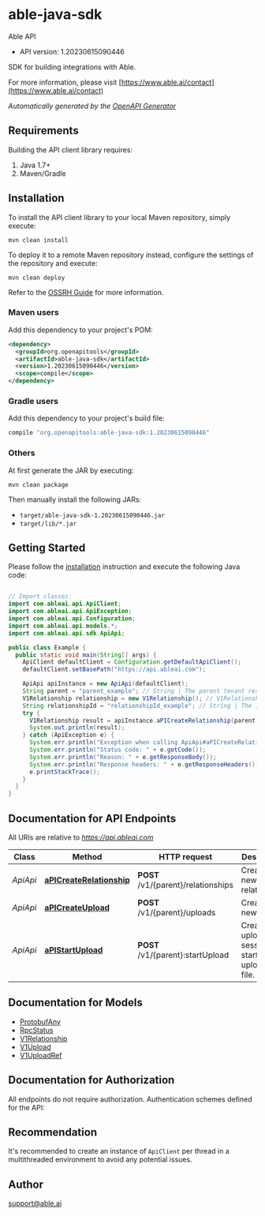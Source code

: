 # able-java-sdk

Able API
- API version: 1.20230615090446

SDK for building integrations with Able.

  For more information, please visit [https://www.able.ai/contact](https://www.able.ai/contact)

*Automatically generated by the [OpenAPI Generator](https://openapi-generator.tech)*


## Requirements

Building the API client library requires:
1. Java 1.7+
2. Maven/Gradle

## Installation

To install the API client library to your local Maven repository, simply execute:

```shell
mvn clean install
```

To deploy it to a remote Maven repository instead, configure the settings of the repository and execute:

```shell
mvn clean deploy
```

Refer to the [OSSRH Guide](http://central.sonatype.org/pages/ossrh-guide.html) for more information.

### Maven users

Add this dependency to your project's POM:

```xml
<dependency>
  <groupId>org.openapitools</groupId>
  <artifactId>able-java-sdk</artifactId>
  <version>1.20230615090446</version>
  <scope>compile</scope>
</dependency>
```

### Gradle users

Add this dependency to your project's build file:

```groovy
compile "org.openapitools:able-java-sdk:1.20230615090446"
```

### Others

At first generate the JAR by executing:

```shell
mvn clean package
```

Then manually install the following JARs:

* `target/able-java-sdk-1.20230615090446.jar`
* `target/lib/*.jar`

## Getting Started

Please follow the [installation](#installation) instruction and execute the following Java code:

```java

// Import classes:
import com.ableai.api.ApiClient;
import com.ableai.api.ApiException;
import com.ableai.api.Configuration;
import com.ableai.api.models.*;
import com.ableai.api.sdk.ApiApi;

public class Example {
  public static void main(String[] args) {
    ApiClient defaultClient = Configuration.getDefaultApiClient();
    defaultClient.setBasePath("https://api.ableai.com");

    ApiApi apiInstance = new ApiApi(defaultClient);
    String parent = "parent_example"; // String | The parent tenant resource name where this relationship will be created. Format: tenants/{tenant}
    V1Relationship relationship = new V1Relationship(); // V1Relationship | The relationship to create.
    String relationshipId = "relationshipId_example"; // String | The ID to use for the relationship, which will become the final component of the relationship's resource name.  This value should be a valid XID.  If no ID is specified, an ID will be generated by the server.
    try {
      V1Relationship result = apiInstance.aPICreateRelationship(parent, relationship, relationshipId);
      System.out.println(result);
    } catch (ApiException e) {
      System.err.println("Exception when calling ApiApi#aPICreateRelationship");
      System.err.println("Status code: " + e.getCode());
      System.err.println("Reason: " + e.getResponseBody());
      System.err.println("Response headers: " + e.getResponseHeaders());
      e.printStackTrace();
    }
  }
}

```

## Documentation for API Endpoints

All URIs are relative to *https://api.ableai.com*

Class | Method | HTTP request | Description
------------ | ------------- | ------------- | -------------
*ApiApi* | [**aPICreateRelationship**](docs/ApiApi.md#aPICreateRelationship) | **POST** /v1/{parent}/relationships | Creates a new relationship.
*ApiApi* | [**aPICreateUpload**](docs/ApiApi.md#aPICreateUpload) | **POST** /v1/{parent}/uploads | Creates a new upload.
*ApiApi* | [**aPIStartUpload**](docs/ApiApi.md#aPIStartUpload) | **POST** /v1/{parent}:startUpload | Creates an upload session to start uploading a file.


## Documentation for Models

 - [ProtobufAny](docs/ProtobufAny.md)
 - [RpcStatus](docs/RpcStatus.md)
 - [V1Relationship](docs/V1Relationship.md)
 - [V1Upload](docs/V1Upload.md)
 - [V1UploadRef](docs/V1UploadRef.md)


## Documentation for Authorization

All endpoints do not require authorization.
Authentication schemes defined for the API:

## Recommendation

It's recommended to create an instance of `ApiClient` per thread in a multithreaded environment to avoid any potential issues.

## Author

support@able.ai

